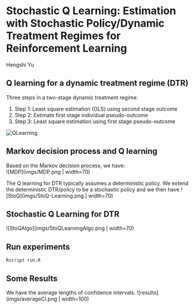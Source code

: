 
# Stochastic Q Learning: Estimation with Stochastic Policy/Dynamic Treatment Regimes for Reinforcement Learning
Hengshi Yu


## Q learning for a dynamic treatment regime (DTR)

Three steps in a two-stage dynamic treatment regime:
1. Step 1: Least square estimation (OLS) using second stage outcome
2. Step 2: Estimate first stage individual pseudo-outcome
3. Step 3: Least square estimation using first stage pseudo-outcome 

![QLearning](imgs/Q-learning.png|width=70)

## Markov decision process and Q learning
Based on the Markov decision process, we have:  
![MDP](imgs/MDP.png | width=70)

The Q learning for DTR typically assumes a deterministic policy. We extend the deterministic DTR/policy to be a stochastic policy and we then have
![StoQ](imgs/StoQ-Learning.png | width=70)

## Stochastic Q Learning for DTR

![StoQAlgo](imgs/StoQLearningAlgo.png | width=70)


## Run experiments
```
Rscript run.R
```

## Some Results
We have the average lengths of confidence intervals.
![results](imgs/averageCI.png | width=100)